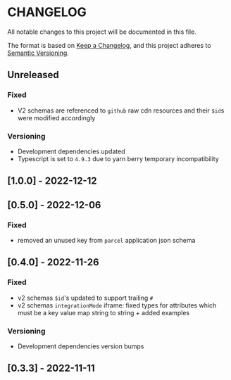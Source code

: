 # CHANGELOG

All notable changes to this project will be documented in this file.

The format is based on [Keep a Changelog](https://keepachangelog.com/en/1.0.0/),
and this project adheres to [Semantic Versioning](https://semver.org/spec/v2.0.0.html).

## Unreleased

### Fixed

- V2 schemas are referenced to `github` raw cdn resources and their `$id`s were modified accordingly

### Versioning

- Development dependencies updated
- Typescript is set to `4.9.3` due to yarn berry temporary incompatibility

## [1.0.0] - 2022-12-12

## [0.5.0] - 2022-12-06

### Fixed

- removed an unused key from `parcel` application json schema

## [0.4.0] - 2022-11-26

### Fixed

- v2 schemas `$id`'s updated to support trailing `#`
- v2 schemas `integrationMode` iframe: fixed types for attributes which must be a key value map string to string + added examples

### Versioning

- Development dependencies version bumps

## [0.3.3] - 2022-11-11
